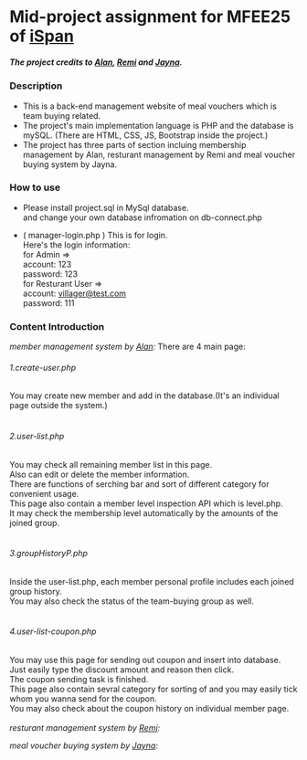 
# Mid-project assignment for MFEE25 of [iSpan](https://www.ispan.com.tw/)
##### The project credits to [Alan](https://github.com/AlanCYL), [Remi](https://github.com/remi06vera) and [Jayna](https://github.com/jayna922).

### Description
* This is a back-end management website of meal vouchers which is team buying related.<br>
* The project's main implementation language is PHP and the database is mySQL. (There are HTML, CSS, JS, Bootstrap inside the project.)<br>
* The project has three parts of section incluing membership management by Alan, resturant management by Remi and meal voucher buying system by Jayna.<br>

### How to use
* Please install project.sql in MySql database.<br>
  and change your own database infromation on db-connect.php<br> 
  
* ( manager-login.php ) This is for login.<br>
  Here's the login information:<br>
  for Admin =><br>
  account: 123<br>
  password: 123<br>
  for Resturant User =><br>
  account: villager@test.com<br>
  password: 111<br>

### Content Introduction
*member management system by [Alan](https://github.com/AlanCYL):*
There are 4 main page:
###### 1.create-user.php<br>
You may create new member and add in the database.(It's an individual page outside the system.)<br>
<br>
###### 2.user-list.php<br>
You may check all remaining member list in this page.<br>
Also can edit or delete the member information.<br>
There are functions of serching bar and sort of different category for convenient usage.<br>
This page also contain a member level inspection API which is level.php.<br>
It may check the membership level automatically by the amounts of the joined group.<br>
<br>
###### 3.groupHistoryP.php<br>
Inside the user-list.php, each member personal profile includes each joined group history.<br>
You may also check the status of the team-buying group as well.<br>
<br>

###### 4.user-list-coupon.php<br>
You may use this page for sending out coupon and insert into database.<br>
Just easily type the discount amount and reason then click.<br>
The coupon sending task is finished.<br>
This page also contain sevral category for sorting of and you may easily tick whom you wanna send for the coupon.<br>
You may also check about the coupon history on individual member page.<br>
<br>
*resturant management system by [Remi](https://github.com/remi06vera):*

*meal voucher buying system by [Jayna](https://github.com/jayna922):*


